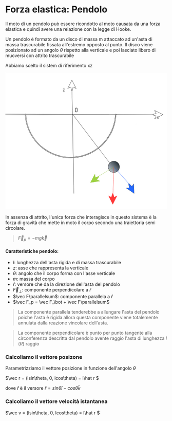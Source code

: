 # Forza elastica: Pendolo

Il moto di un pendolo può essere ricondotto al moto causata da una forza elastica e quindi avere una relazione con la legge di Hooke.

Un pendolo è formato da un disco di massa m attaccato ad un'asta di massa trascurabile fissata all'estremo opposto al punto. Il disco viene posizionato ad un angolo $\theta$ rispetto alla verticale e poi lasciato libero di muoversi con attrito trascurabile

Abbiamo scelto il sistem di riferimento xz

!["pendolo"](/immagini/pendolo.png)

In assenza di attrito, l'unica forza che interagisce in questo sistema è la forza di gravità che mette in moto il corpo secondo una traiettoria semi circolare.

> $\vec F_p = -mg\vec k$


#### Caratteristiche pendolo:
- $l$: lunghezza dell'asta rigida e di massa trascurabile
- $z$: asse che rappresenta la verticale
- $\theta$: angolo che il corpo forma con l'asse verticale
- $m$: massa del corpo
- $\hat r$: versore che da la direzione dell'asta del pendolo
- $\vec F_\bot$: componente perpendicolare a $\hat r$
- $\vec F\parallelsum$: componente parallela a $\hat r$ 
- $\vec F_p = \vec F_\bot + \vec F\parallelsum$

> La componente parallela tenderebbe a allungare l'asta del pendolo poiche l'asta è rigida allora questa componente viene totalemente annulata dalla reazione vincolare dell'asta.

> La componente perpendicolare è punto per punto tangente alla circonferenza descritta dal pendolo avente raggio l'asta di lunghezza $l$ $(R)$ raggio

### Calcoliamo il vettore posizone
Parametrizziamo il vettore posizione in funzione dell'angolo $\theta$

$\vec r = (lsin\theta, 0, lcos\theta) = l\hat r $

dove $\hat r$ è il versore
$\hat r = sin\theta\hat i - cos\theta\hat k$

### Calcoliamo il vettore velocità istantanea

$\vec v = (lsin\theta, 0, lcos\theta) = l\hat r $
